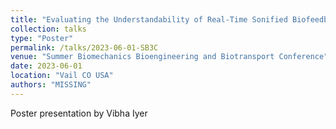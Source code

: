 ```yaml
---
title: "Evaluating the Understandability of Real-Time Sonified Biofeedback Prototypes for Balance Training"
collection: talks
type: "Poster"
permalink: /talks/2023-06-01-SB3C
venue: "Summer Biomechanics Bioengineering and Biotransport Conference"
date: 2023-06-01
location: "Vail CO USA"
authors: "MISSING"
---
```


Poster presentation by Vibha Iyer

